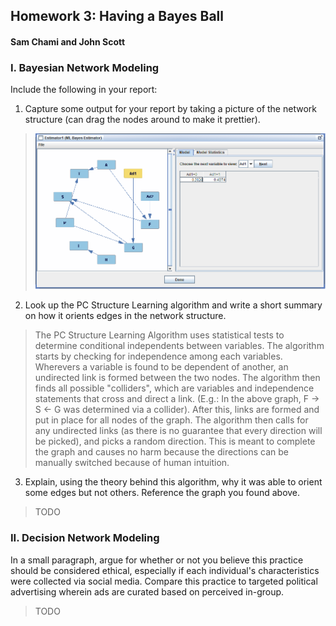 ##  Homework 3: Having a Bayes Ball
####  Sam Chami and John Scott


###  I. Bayesian Network Modeling

Include the following in your report:

1.  Capture some output for your report by taking a picture of the network structure (can drag the nodes around to make it prettier).
>  ![Photo](DAG.png)

2.  Look up the PC Structure Learning algorithm and write a short summary on how it orients edges in the network structure.
>  The PC Structure Learning Algorithm uses statistical tests to determine conditional independents between variables. The algorithm starts by checking for independence among each variables. Wherevers a variable is found to be dependent of another, an undirected link is formed between the two nodes. The algorithm then finds all possible "colliders", which are variables and independence statements that cross and direct a link. (E.g.: In the above graph, F -> S <- G was determined via a collider). After this, links are formed and put in place for all nodes of the graph. The algorithm then calls for any undirected links (as there is no guarantee that every direction will be picked), and picks a random direction. This is meant to complete the graph and causes no harm because the directions can be manually switched because of human intuition.

3.  Explain, using the theory behind this algorithm, why it was able to orient some edges but not others. Reference the graph you found above.
>  TODO


###  II. Decision Network Modeling

In a small paragraph, argue for whether or not you believe this practice should be considered ethical, especially if each individual's characteristics were collected via social media. Compare this practice to targeted political advertising wherein ads are curated based on perceived in-group.
>  TODO
